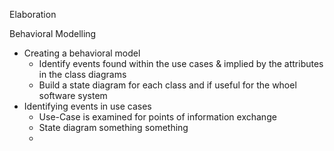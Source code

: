 Elaboration

Behavioral Modelling
- Creating a behavioral model
	- Identify events found within the use cases & implied by the attributes in the class diagrams
	- Build a state diagram for each class and if useful for the whoel software system
- Identifying events in use cases
	- Use-Case is examined for points of information exchange
	- State diagram something something
	- 